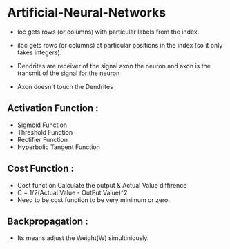 # Artificial-Neural-Networks

- loc gets rows (or columns) with particular labels from the index.
- iloc gets rows (or columns) at particular positions in the index (so it only takes integers).

- Dendrites are receiver of the signal axon the neuron and axon is the transmit of the signal for the neuron
- Axon doesn't touch the Dendrites

## Activation Function :
- Sigmoid Function 
- Threshold Function 
- Rectifier Function
- Hyperbolic Tangent Function

## Cost Function :
- Cost function Calculate the output & Actual Value diffirence 
- C = 1/2(Actual Value - OutPut Value)^2
- Need to be cost function to be very minimum or zero.

## Backpropagation :
- Its means adjust the Weight(W) simultiniously.
